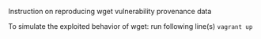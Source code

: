 Instruction on reproducing wget vulnerability provenance data

 To simulate the exploited behavior of wget: run following line(s)
    ```
    vagrant up
    ```
    

